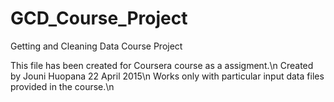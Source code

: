 # GCD_Course_Project
Getting and Cleaning Data Course Project

This file has been created for Coursera course as a assigment.\n
Created by Jouni Huopana 22 April 2015\n
Works only with particular input data files provided in the course.\n
